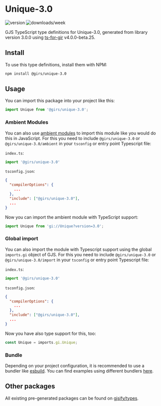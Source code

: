 
# Unique-3.0

![version](https://img.shields.io/npm/v/@girs/unique-3.0)
![downloads/week](https://img.shields.io/npm/dw/@girs/unique-3.0)


GJS TypeScript type definitions for Unique-3.0, generated from library version 3.0.0 using [ts-for-gir](https://github.com/gjsify/ts-for-gir) v4.0.0-beta.25.

## Install

To use this type definitions, install them with NPM:
```bash
npm install @girs/unique-3.0
```

## Usage

You can import this package into your project like this:
```ts
import Unique from '@girs/unique-3.0';
```

### Ambient Modules

You can also use [ambient modules](https://github.com/gjsify/ts-for-gir/tree/main/packages/cli#ambient-modules) to import this module like you would do this in JavaScript.
For this you need to include `@girs/unique-3.0` or `@girs/unique-3.0/ambient` in your `tsconfig` or entry point Typescript file:

`index.ts`:
```ts
import '@girs/unique-3.0'
```

`tsconfig.json`:
```json
{
  "compilerOptions": {
    ...
  },
  "include": ["@girs/unique-3.0"],
  ...
}
```

Now you can import the ambient module with TypeScript support: 

```ts
import Unique from 'gi://Unique?version=3.0';
```

### Global import

You can also import the module with Typescript support using the global `imports.gi` object of GJS.
For this you need to include `@girs/unique-3.0` or `@girs/unique-3.0/import` in your `tsconfig` or entry point Typescript file:

`index.ts`:
```ts
import '@girs/unique-3.0'
```

`tsconfig.json`:
```json
{
  "compilerOptions": {
    ...
  },
  "include": ["@girs/unique-3.0"],
  ...
}
```

Now you have also type support for this, too:

```ts
const Unique = imports.gi.Unique;
```

### Bundle

Depending on your project configuration, it is recommended to use a bundler like [esbuild](https://esbuild.github.io/). You can find examples using different bundlers [here](https://github.com/gjsify/ts-for-gir/tree/main/examples).

## Other packages

All existing pre-generated packages can be found on [gjsify/types](https://github.com/gjsify/types).

